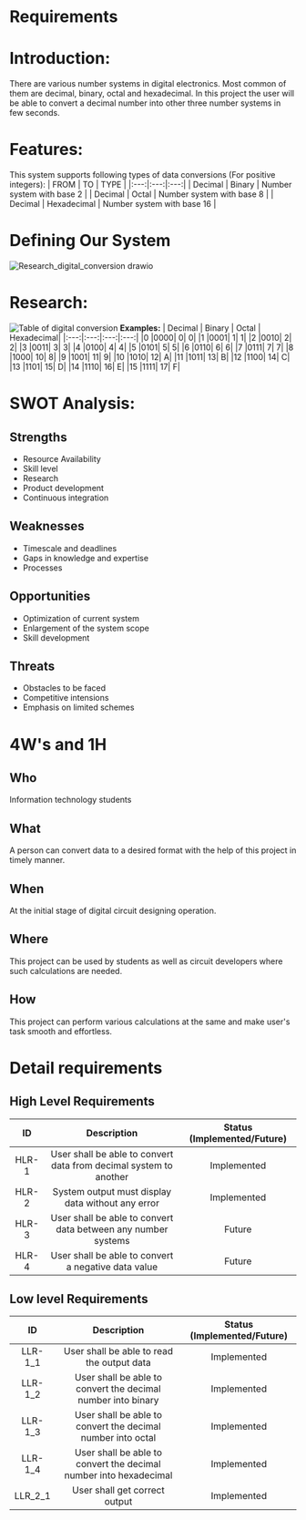 # Requirements

# Introduction: 

There are various number systems in digital electronics. Most common of them are decimal, binary, octal and hexadecimal. In this project the user will be able to convert a decimal number into other three number systems in few seconds.
# Features:
This system supports following types of data conversions (For positive integers): 
| FROM | TO | TYPE |
|:---:|:---:|:---:|
| Decimal | Binary | Number system with base 2 |
| Decimal | Octal | Number system with base 8 |
| Decimal | Hexadecimal | Number system with base 16 |
# Defining Our System
![Research_digital_conversion drawio](https://user-images.githubusercontent.com/98891749/153233462-865154bd-0b12-4cb6-800f-655b22ea39b8.png)
# Research:
![Table of digital conversion](https://user-images.githubusercontent.com/98891749/153230373-0faf5e9f-d927-46d8-806e-7e127da56b71.png)
**Examples:**
| Decimal |	Binary | Octal	| Hexadecimal|
|:---:|:---:|:---:|:---:|
|0	|0000|	0|	0|
|1	|0001|	1|	1|
|2	|0010|	2|	2|
|3	|0011|	3| 3|
|4	|0100|	4| 4|
|5	|0101|	5| 5|
|6	|0110|	6| 6|
|7	|0111|	7|	7|
|8	|1000|	10|	8|
|9	|1001|	11|	9|
|10	|1010|	12|	A|
|11	|1011|	13|	B|
|12	|1100|	14|	C|
|13	|1101|	15|	D|
|14	|1110|	16|	E|
|15	|1111|	17|	F|
# SWOT Analysis: 
## Strengths

* Resource Availability
* Skill level
* Research
* Product development
* Continuous integration
## Weaknesses

* Timescale and deadlines
* Gaps in knowledge and expertise
* Processes
## Opportunities

* Optimization of current system
* Enlargement of the system scope
* Skill development
## Threats

* Obstacles to be faced
* Competitive intensions
* Emphasis on limited schemes
# 4W's and 1H
## Who

Information technology students
## What

A person can convert data to a desired format with the help of this project in timely manner.
## When

At the initial stage of digital circuit designing operation.
## Where

This project can be used by students as well as circuit developers where such calculations are needed.
## How

This project can perform various calculations at the same and make user's task smooth and effortless.
# Detail requirements
## High Level Requirements
| ID | Description | Status (Implemented/Future)|
|:---:|:---:|:---:|
|HLR-1| User shall be able to convert data from decimal system to another |Implemented|
|HLR-2| System output must display data without any error |Implemented|
|HLR-3| User shall be able to convert data between any number systems|Future|
|HLR-4| User shall be able to convert a negative data value|Future|
##  Low level Requirements
| ID | Description | Status (Implemented/Future)|
|:---:|:---:|:---:|
|LLR-1_1|User shall be able to read the output data|Implemented| 
|LLR-1_2|User shall be able to convert the decimal number into binary|Implemented|
|LLR-1_3|User shall be able to convert the decimal number into octal|Implemented|
|LLR-1_4|User shall be able to convert the decimal number into hexadecimal|Implemented|
|LLR_2_1|User shall get correct output|Implemented|
